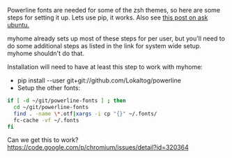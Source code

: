 Powerline fonts are needed for some of the zsh themes, so here are some steps for setting it up.
Lets use pip, it works.
Also see [this post on ask ubuntu.](http://askubuntu.com/questions/283908/how-can-i-install-and-use-powerline-plugin)

myhome already sets up most of these steps for per user, but
you'll need to do some additional steps as listed in the link for system wide setup.  myhome shouldn't do that.

Installation will need to have at least this step to work with myhome:

* pip install --user git+git://github.com/Lokaltog/powerline
* Setup the other fonts:
```sh
if [ -d ~/git/powerline-fonts ] ; then
  cd ~/git/powerline-fonts
  find . -name \*.otf|xargs -i cp "{}" ~/.fonts/
  fc-cache -vf ~/.fonts
fi
```


Can we get this to work?  https://code.google.com/p/chromium/issues/detail?id=320364
